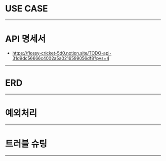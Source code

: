 
# USE CASE

------------

# API 명세서

- https://flossy-cricket-5d0.notion.site/TODO-api-31d9dc56666c4002a5a0216599056df8?pvs=4
------------

# ERD

------------

# 예외처리

------------

# 트러블 슈팅

------------